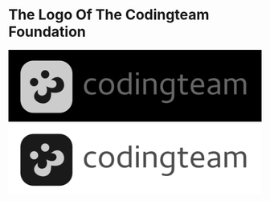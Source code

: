 # The Logo Of The Codingteam Foundation #

![logo-solid-bright](https://raw.githubusercontent.com/codingteam/logo/master/logo-solid-bright.png)
![logo-solid-dark](https://raw.githubusercontent.com/codingteam/logo/master/logo-solid-dark.png)
